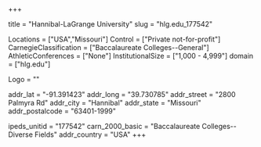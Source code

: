 
+++

title = "Hannibal-LaGrange University"
slug = "hlg.edu_177542"

Locations = ["USA","Missouri"]
Control = ["Private not-for-profit"]
CarnegieClassification = ["Baccalaureate Colleges--General"]
AthleticConferences = ["None"]
InstitutionalSize = ["1,000 - 4,999"]
domain = ["hlg.edu"]

Logo = ""

addr_lat = "-91.391423"
addr_long = "39.730785"
addr_street = "2800 Palmyra Rd"
addr_city = "Hannibal"
addr_state = "Missouri"
addr_postalcode = "63401-1999"

ipeds_unitid = "177542"
carn_2000_basic = "Baccalaureate Colleges--Diverse Fields"
addr_country = "USA"
+++
    

